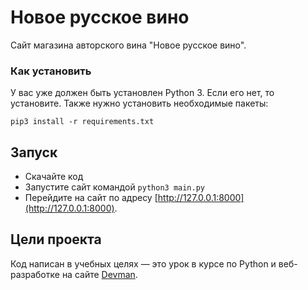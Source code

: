 # Новое русское вино

Сайт магазина авторского вина "Новое русское вино".

### Как установить

У вас уже должен быть установлен Python 3. Если его нет, то установите.
Также нужно установить необходимые пакеты:
```
pip3 install -r requirements.txt
```

## Запуск

- Скачайте код
- Запустите сайт командой `python3 main.py`
- Перейдите на сайт по адресу [http://127.0.0.1:8000](http://127.0.0.1:8000).

## Цели проекта

Код написан в учебных целях — это урок в курсе по Python и веб-разработке на сайте [Devman](https://dvmn.org).
